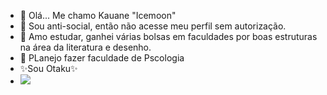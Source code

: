 - 👋 Olá... Me chamo Kauane "Icemoon"
- 👀 Sou anti-social, então não acesse meu perfil sem autorização.
- 🌱 Amo estudar, ganhei várias bolsas em faculdades por boas estruturas na área da literatura e desenho.
- 💞️ PLanejo fazer faculdade de Pscologia 
- ✨Sou Otaku✨
- ![](https://images.app.goo.gl/KsgbSxFarn1cr)

